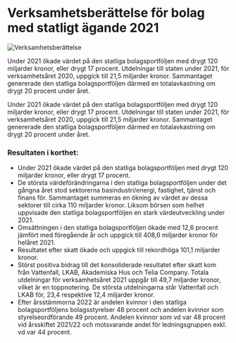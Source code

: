 # Verksamhetsberättelse för bolag med statligt ägande 2021

![Verksamhetsberättelse](/globalassets/regeringen/dokument/finansdepartementet/pdf/2022/statliga-bolag/vb2021omslag.jpg?width=150&quality=85)

Under 2021 ökade värdet på den statliga bolagsportföljen med drygt 120 miljarder kronor, eller drygt 17 procent. Utdelningar till staten under 2021, för verksamhetsåret 2020, uppgick till 21,5 miljarder kronor. Sammantaget genererade den statliga bolagsportföljen därmed en totalavkastning om drygt 20 procent under året.

Under 2021 ökade värdet på den statliga bolagsportföljen med drygt 120 miljarder kronor, eller drygt 17 procent. Utdelningar till staten under 2021, för verksamhetsåret 2020, uppgick till 21,5 miljarder kronor. Sammantaget genererade den statliga bolagsportföljen därmed en totalavkastning om drygt 20 procent under året.

### Resultaten i korthet:

* Under 2021 ökade värdet på den statliga bolagsportföljen med drygt 120 miljarder kronor, eller drygt 17 procent.
* De största värdeförändringarna i den statliga bolagsportföljen under det gångna året stod sektorerna basindustri/energi, fastighet, tjänst och finans för. Sammantaget summeras en ökning av värdet av dessa sektorer till cirka 110 miljarder kronor. Liksom börsen som helhet uppvisade den statliga bolagsportföljen en stark värdeutveckling under 2021.
* Omsättningen i den statliga bolagsportföljen ökade med 12,6 procent jämfört med föregående år och uppgick till 408,6 miljarder kronor för helåret 2021.
* Resultatet efter skatt ökade och uppgick till rekordhöga 101,1 miljarder kronor.
* Störst positiva bidrag till det konsoliderade resultatet efter skatt kom från Vattenfall, LKAB, Akademiska Hus och Telia Company. Totala utdelningar för verksamhetsåret 2021 uppgår till 49,7 miljarder kronor, vilket är en toppnotering. De största utdelningarna står Vattenfall och LKAB för, 23,4 respektive 12,4 miljarder kronor.
* Efter årsstämmorna 2022 är andelen kvinnor i den statliga bolagsportföljens bolagsstyrelser 48 procent och andelen kvinnor som styrelseordförande 49 procent. Andelen kvinnor som vd var 48 procent vid årsskiftet 2021/22 och motsvarande andel för ledningsgruppen exkl. vd var 44 procent.
